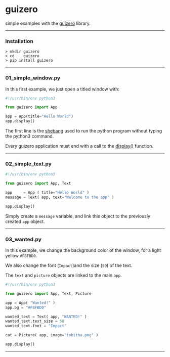 # guizero
simple examples with the [guizero](https://lawsie.github.io/guizero/) library.

----

### Installation
``` Shell
> mkdir guizero
> cd    guizero
> pip install guizero
```

----

### 01\_simple\_window.py

In this first example, we just open a titled window with:

``` Python
#!/usr/bin/env python3

from guizero import App

app = App(title="Hello World")
app.display()
```

The first line is the [shebang](https://stackoverflow.com/questions/6908143/should-i-put-shebang-in-python-scripts-and-what-form-should-it-take) used to run the python program without typing the python3 command.

Every guizero application must end with a call to the [display()](https://lawsie.github.io/guizero/app/#app) function.

----

### 02\_simple\_text.py

``` Python
#!/usr/bin/env python3

from guizero import App, Text

app     = App ( title="Hello World" )
message = Text( app, text="Welcome to the app" )

app.display()
```

Simply create a `message` variable, and link this object to the previously created `app` object.

----

### 03\_wanted.py

In this example, we change the background color of the window, for a light yellow `#FBFBD0`.

We also change the font (`Impact`)and the size (`50`) of the text.

The `text` and `picture` objects are linked to the main `app`.

``` Python
#!/usr/bin/env python3

from guizero import App, Text, Picture

app = App( "Wanted!" )
app.bg = "#FBFBD0"

wanted_text = Text( app, "WANTED!" )
wanted_text.text_size = 50
wanted_text.font = "Impact"

cat = Picture( app, image="tabitha.png" )

app.display()
```

----
